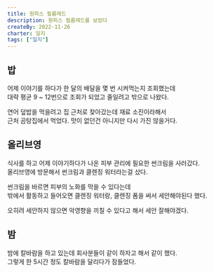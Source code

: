 ```yaml
---
title: 원피스 필름레드
description: 원피스 필름레드를 보았다
createBy: 2022-11-26
charter: 일지
tags: ["일지"]
---
```


## 밥

어제 이야기를 하다가 한 달의 배달을 몇 번 시켜먹는지 조회했는데  
대략 평균 9 ~ 12번으로 조회가 되었고 줄일려고 밖으로 나왔다.

연어 덮밥을 먹을려고 집 근처로 찾아갔는데 재료 소진이라해서  
근처 곰탕집에서 먹었다. 맛이 없던건 아니지만 다시 가진 않을거다.

## 올리브영

식사를 하고 어제 이야기하다가 나온 피부 관리에 필요한 썬크림을 사러갔다.  
올리브영에 방문해서 썬크림과 클렌징 워터라는걸 샀다.

썬크림을 바르면 피부의 노화를 막을 수 있다는데  
밖에서 활동하고 들어오면 클렌징 워터랑, 클렌징 폼을 써서 세안해야된다 했다.

오히려 세안하지 않으면 악영향을 끼칠 수 있다고 해서 세안 잘해야겠다.

## 밤

밤에 칼바람을 하고 있는데 회사분들이 같이 하자고 해서 같이 했다.  
그렇게 한 5시간 정도 칼바람을 달리다가 잠들었다.
